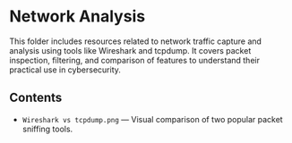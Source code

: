# Network Analysis

This folder includes resources related to network traffic capture and analysis using tools like Wireshark and tcpdump. It covers packet inspection, filtering, and comparison of features to understand their practical use in cybersecurity.

## Contents
- `Wireshark vs tcpdump.png` — Visual comparison of two popular packet sniffing tools.
